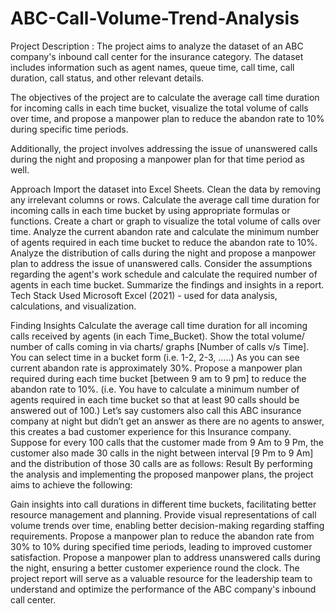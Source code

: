 # ABC-Call-Volume-Trend-Analysis


Project Description :
The project aims to analyze the dataset of an ABC company's inbound call center for the insurance category. The dataset includes information such as agent names, queue time, call time, call duration, call status, and other relevant details.

The objectives of the project are to calculate the average call time duration for incoming calls in each time bucket, visualize the total volume of calls over time, and propose a manpower plan to reduce the abandon rate to 10% during specific time periods.

Additionally, the project involves addressing the issue of unanswered calls during the night and proposing a manpower plan for that time period as well.

Approach
Import the dataset into Excel Sheets.
Clean the data by removing any irrelevant columns or rows.
Calculate the average call time duration for incoming calls in each time bucket by using appropriate formulas or functions.
Create a chart or graph to visualize the total volume of calls over time.
Analyze the current abandon rate and calculate the minimum number of agents required in each time bucket to reduce the abandon rate to 10%.
Analyze the distribution of calls during the night and propose a manpower plan to address the issue of unanswered calls.
Consider the assumptions regarding the agent's work schedule and calculate the required number of agents in each time bucket.
Summarize the findings and insights in a report.
Tech Stack Used
Microsoft Excel (2021) - used for data analysis, calculations, and visualization.

Finding Insights
Calculate the average call time duration for all incoming calls received by agents (in each Time_Bucket).
Show the total volume/ number of calls coming in via charts/ graphs [Number of calls v/s Time]. You can select time in a bucket form (i.e. 1-2, 2-3, …..)
As you can see current abandon rate is approximately 30%. Propose a manpower plan required during each time bucket [between 9 am to 9 pm] to reduce the abandon rate to 10%. (i.e. You have to calculate a minimum number of agents required in each time bucket so that at least 90 calls should be answered out of 100.)
Let’s say customers also call this ABC insurance company at night but didn’t get an answer as there are no agents to answer, this creates a bad customer experience for this Insurance company. Suppose for every 100 calls that the customer made from 9 Am to 9 Pm, the customer also made 30 calls in the night between interval [9 Pm to 9 Am] and the distribution of those 30 calls are as follows:
Result
By performing the analysis and implementing the proposed manpower plans, the project aims to achieve the following:

Gain insights into call durations in different time buckets, facilitating better resource management and planning.
Provide visual representations of call volume trends over time, enabling better decision-making regarding staffing requirements.
Propose a manpower plan to reduce the abandon rate from 30% to 10% during specified time periods, leading to improved customer satisfaction.
Propose a manpower plan to address unanswered calls during the night, ensuring a better customer experience round the clock.
The project report will serve as a valuable resource for the leadership team to understand and optimize the performance of the ABC company's inbound call center.
